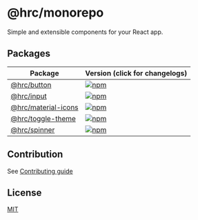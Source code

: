 # @hrc/monorepo

Simple and extensible components for your React app.

## Packages

| Package                                        | Version (click for changelogs)                                                                                 |
| ---------------------------------------------- | -------------------------------------------------------------------------------------------------------------- |
| [@hrc/button](packages/button)                 | [![npm](https://img.shields.io/npm/v/%40hrc%2Fbutton?label=%20)](packages/button/CHANGELOG.md)                 |
| [@hrc/input](packages/input)                   | [![npm](https://img.shields.io/npm/v/%40hrc%2Finput?label=%20)](packages/input/CHANGELOG.md)                   |
| [@hrc/material-icons](packages/material-icons) | [![npm](https://img.shields.io/npm/v/%40hrc%2Fmaterial-icons?label=%20)](packages/material-icons/CHANGELOG.md) |
| [@hrc/toggle-theme](packages/toggle-theme)     | [![npm](https://img.shields.io/npm/v/%40hrc%2Ftoggle-theme?label=%20)](packages/toggle-theme/CHANGELOG.md)     |
| [@hrc/spinner](packages/spinner)               | [![npm](https://img.shields.io/npm/v/%40hrc%2Fspinner?label=%20)](packages/spinner/CHANGELOG.md)               |

## Contribution

See [Contributing guide](CONTRIBUTING.md)

## License

[MIT](LICENSE)
